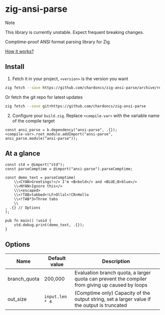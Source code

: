 # zig-ansi-parse

> [!NOTE]
>
> This library is currently unstable. Expect frequent breaking changes.

Comptime-proof ANSI format parsing library for Zig.

[How it works?](https://github.com/chardoncs/zig-ansi-parse/wiki/Syntax)

## Install

1. Fetch it in your project, `<version>` is the version you want

```bash
zig fetch --save https://github.com/chardoncs/zig-ansi-parse/archive/refs/tags/v<version>.tar.gz
```

Or fetch the git repo for latest updates

```bash
zig fetch --save git+https://github.com/chardoncs/zig-ansi-parse
```

2. Configure your `build.zig`. Replace `<compile-var>` with the variable name of the compile target

```zig
const ansi_parse = b.dependency("ansi-parse", .{});
<compile-var>.root_module.addImport("ansi-parse", ansi_parse.module("ansi-parse"));
```

## At a glance

```zig
const std = @import("std");
const parseComptime = @import("ansi-parse").parseComptime;

const demo_text = parseComptime(
    \\<CYAN>Greetings!</> I'm <B>bold</> and <BLUE;B>blue</>
    \\<NYAN>Ignore this</>
    \\\<escaped>
    \\<!TAB>tabbed<!LF>Ollal<!CR>Hello
    \\<!TAB*3>Three tabs
    \\
, .{} // Options
);

pub fn main() !void {
    std.debug.print(demo_text, .{});
}
```

## Options

|     Name     |  Default value  |        Description      |
|--------------|-----------------|-------------------------|
| branch_quota | 200,000         | Evaluation branch quota, a larger quota can prevent the compiler from giving up caused by loops |
| out_size     | `input.len * 4` | (Comptime only) Capacity of the output string, set a larger value if the output is truncated |
